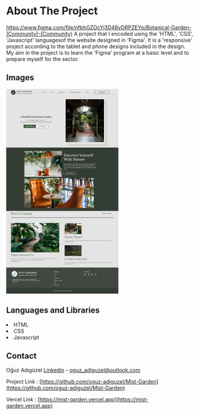 # About The Project

https://www.figma.com/file/nfbhGZOcYj3D48yDRPZEYp/Botanical-Garden-(Community)-(Community)  A project that I encoded using the 'HTML', 'CSS', 
'Javascript' languages ​​of the website designed in 'Figma'. It is a 'responsive' project according to the tablet and phone designs included in the design. My aim in the project is to learn the 'Figma' program at a basic level and to prepare myself for the sector.

## Images

<img src="img/mist-garden.png" width="60%">

## Languages and Libraries

<li>HTML
<li>CSS
<li>Javascript

## Contact

Oğuz Adıgüzel [Linkedin](https://www.linkedin.com/in/oğuz-adıgüzel-2672a8242) - oguz_adiguzel@outlook.com

Project Link : [https://github.com/oguz-adiguzel/Mist-Garden](https://github.com/oguz-adiguzel/Mist-Garden)

Vercel Link : [https://mist-garden.vercel.app](https://mist-garden.vercel.app)